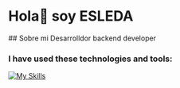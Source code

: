 <h1>Hola👋 soy ESLEDA</h1>
## Sobre mi
 Desarrolldor backend developer

### I have used these technologies and tools:

  [![My Skills](https://skillicons.dev/icons?i=js,ts,git,github,spring,docker,react,figma,flutter,python,nodejs,cpp,dart,docker,express,linux,mysql,postgres,postman,java)](https://skillicons.dev)
